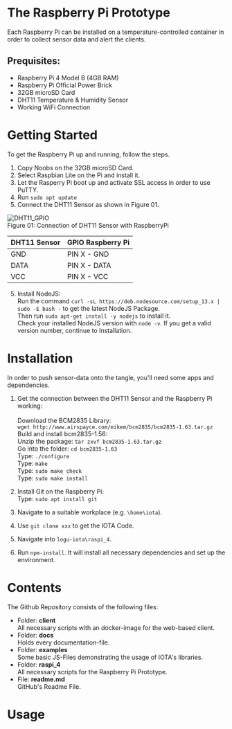 [DHT11_GPIO]: \img\dht11_gpio.png

# The Raspberry Pi Prototype

Each Raspberry Pi can be installed on a temperature-controlled container in order to collect sensor data and alert the clients.

## Prequisites:
- Raspberry Pi 4  Model B (4GB RAM)
- Raspberry Pi Official Power Brick
- 32GB microSD Card
- DHT11 Temperature & Humidity Sensor
- Working WiFi Connection

# Getting Started

To get the Raspberry Pi up and running, follow the steps.
1. Copy Noobs on the 32GB microSD Card.
2. Select Raspbian Lite on the Pi and install it.
3. Let the Rasperry Pi boot up and activate SSL access in order to use PuTTY.
4. Run `sudo apt update`
4. Connect the DHT11 Sensor as shown in Figure 01.

![DHT11_GPIO]
</br>Figure 01: Connection of DHT11 Sensor with RaspberryPi


| DHT11 Sensor  | GPIO Raspberry Pi |
| ------------- |-------------------| 
| GND           | PIN X - GND       | 
| DATA          | PIN X - DATA      | 
| VCC           | PIN X - VCC       | 

5. Install NodeJS:</br>
Run the command `curl -sL https://deb.nodesource.com/setup_13.x | sudo -E bash -` to get the latest NodeJS Package.</br>
Then run `sudo apt-get install -y nodejs` to install it.</br>
Check your installed NodeJS version with `node -v`. If you get a valid version number, continue to Installation.

# Installation

In order to push sensor-data onto the tangle, you'll need some apps and dependencies.

1. Get the connection between the DHT11 Sensor and the Raspberry Pi working:</br></br>
Download the BCM2835 Library:</br>
`wget http://www.airspayce.com/mikem/bcm2835/bcm2835-1.63.tar.gz`</br>
Build and install bcm2835-1.56:</br>
Unzip the package: `tar zxvf bcm2835-1.63.tar.gz`</br>
Go into the folder: `cd bcm2835-1.63`</br>
Type: `./configure`</br>
Type: `make`</br>
Type: `sudo make check`</br>
Type: `sudo make install`</br>

2. Install Git on the Raspberry Pi:</br>
Type: `sudo apt install git`

3. Navigate to a suitable workplace (e.g. `\home\iota`).
4. Use `git clone xxx` to get the IOTA Code.
5. Navigate into `logu-iota\raspi_4`.
6. Run `npm-install`. It will install all necessary dependencies and set up the environment.

# Contents

The Github Repository consists of the following files:

- Folder: **client**</br>
All necessary scripts with an docker-image for the web-based client.
- Folder: **docs**</br>
Holds every documentation-file.
- Folder: **examples**</br>
Some basic JS-Files demonstrating the usage of IOTA's libraries.
- Folder: **raspi_4**</br>
All necessary scripts for the Raspberry Pi Prototype.
- File: **readme.md**</br>
GitHub's Readme File.

# Usage

